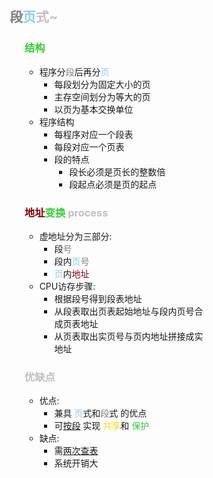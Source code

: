 <div style="float: left; width: 64%; padding: 1%;">

## <span style="color: silver;"><span style="color: gray;">段</span><span style="color: LightSkyBlue;">页</span>式~

<ul>

### <span style="color: LimeGreen;">结构
- 程序分<span style="color: gray;">段</span>后再分<span style="color: LightSkyBlue;">页</span>
  - 每段划分为固定大小的页
  - 主存空间划分为等大的页
  - 以页为基本交换单位
- 程序结构
  - 每程序对应一个段表
  - 每段对应一个页表
  - 段的特点
    - 段长必须是页长的整数倍
    - 段起点必须是页的起点

### <span style="color: DarkRed;">地址</span><span style="color: LimeGreen;">变换 <span style="color: silver;">process
- 虚地址分为三部分:
  - 段<span style="color: gray;">号</span>
  - 段内<span style="color: LightSkyBlue;">页</span><span style="color: gray;">号</span>
  - <span style="color: LightSkyBlue;">页</span>内<span style="color: DarkRed;">地址</span>
- CPU访存步骤:
  - 根据段号得到段表地址
  - 从段表取出页表起始地址与段内页号合成页表地址
  - 从页表取出实页号与页内地址拼接成实地址

### <span style="color: silver;">优缺点
- 优点:
  - 兼具 <span style="color: LightSkyBlue;">页</span>式和<span style="color: gray;">段</span>式 的优点
  - 可<u>按段</u> 实现 <span style="color: Gold;">共享</span>和 <span style="color: LimeGreen;">保护
- 缺点:
  - 需<u>两次查表</u>
  - 系统开销大

</ul>
</div>
<div style="float: right; width: 26%; padding: 1%;">

</div>
<div style="clear: both;"></div>
